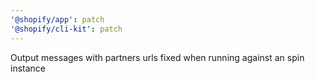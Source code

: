 ```yaml
---
'@shopify/app': patch
'@shopify/cli-kit': patch
---
```


Output messages with partners urls fixed when running against an spin instance
